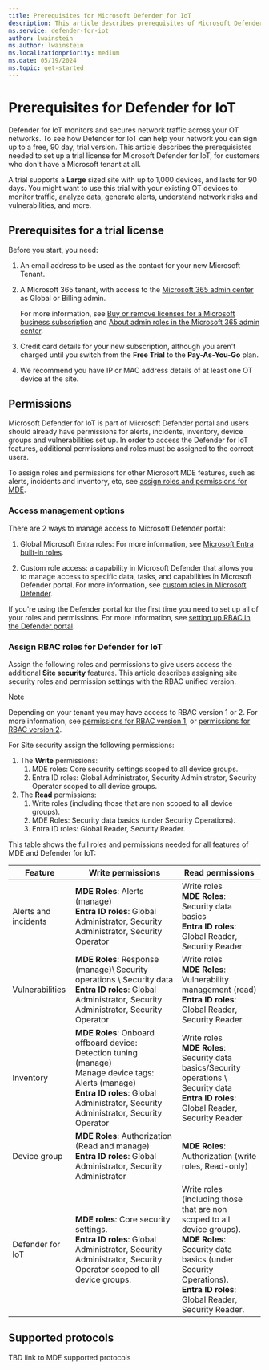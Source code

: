 ```yaml
---
title: Prerequisites for Microsoft Defender for IoT
description: This article describes prerequisites of Microsoft Defender for IoT
ms.service: defender-for-iot
author: lwainstein
ms.author: lwainstein
ms.localizationpriority: medium
ms.date: 05/19/2024
ms.topic: get-started
---
```


# Prerequisites for Defender for IoT

Defender for IoT monitors and secures network traffic across your OT networks. To see how Defender for IoT can help your network you can sign up to a free, 90 day, trial version. This article describes the prerequisistes needed to set up a trial license for Microsoft Defender for IoT, for customers who don't have a Microsoft tenant at all.

A trial supports a **Large** sized site with up to 1,000 devices, and lasts for 90 days. You might want to use this trial with your existing OT devices to monitor traffic, analyze data, generate alerts, understand network risks and vulnerabilities, and more.

## Prerequisites for a trial license

Before you start, you need:

1. An email address to be used as the contact for your new Microsoft Tenant.

1. A Microsoft 365 tenant, with access to the [Microsoft 365 admin center](https://portal.office.com/AdminPortal/Home#/catalog) as Global or Billing admin.

    For more information, see [Buy or remove licenses for a Microsoft business subscription](/microsoft-365/commerce/licenses/buy-licenses) and [About admin roles in the Microsoft 365 admin center](/microsoft-365/admin/add-users/about-admin-roles).

1. Credit card details for your new subscription, although you aren't charged until you switch from the **Free Trial** to the **Pay-As-You-Go** plan.

1. We recommend you have IP or MAC address details of at least one OT device at the site.

## Permissions

Microsoft Defender for IoT is part of Microsoft Defender portal and users should already have permissions for alerts, incidents, inventory, device groups and vulnerabilities set up. In order to access the Defender for IoT features, additional permissions and roles must be assigned to the correct users.

To assign roles and permissions for other Microsoft MDE features, such as alerts, incidents and inventory, etc, see [assign roles and permissions for MDE](/defender-endpoint/prepare-deployment).

### Access management options

There are 2 ways to manage access to Microsoft Defender portal:

1. Global Microsoft Entra roles: For more information, see [Microsoft Entra built-in roles](/entra/identity/role-based-access-control/permissions-reference.md).

1. Custom role access: a capability in Microsoft Defender that allows you to manage access to specific data, tasks, and capabilities in Microsoft Defender portal. For more information, see [custom roles in Microsoft Defender](/defender-xdr/custom-roles.md).

If you're using the Defender portal for the first time you need to set up all of your roles and permissions. For more information, see [setting up RBAC in the Defender portal](). <!-- what link here-->

### Assign RBAC roles for Defender for IoT

Assign the following roles and permissions to give users access the additional **Site security** features. This article describes assigning site security roles and permission settings with the RBAC unified version.

>[!Note]
>Depending on your tenant you may have access to RBAC version 1 or 2. For more information, see [permissions for RBAC version 1](/defender-endpoint/prepare-deployment), or [permissions for RBAC version 2](/defender-endpoint/user-roles#permission-options).  <!-- check these are correct? -->

For Site security assign the following permissions:

1. The **Write** permissions:
    1. MDE roles: Core security settings scoped to all device groups.
    1. Entra ID roles: Global Administrator, Security Administrator, Security Operator scoped to all device groups.
1. The **Read** permissions:
    1. Write roles (including those that are non scoped to all device groups).
    1. MDE Roles: Security data basics (under Security Operations).<!-- keep this? -->
    1. Entra ID roles: Global Reader, Security Reader.
<!-- Do we need the following table here, is there a better place to put it, or introduce it? -->
This table shows the full roles and permissions needed for all features of MDE and Defender for IoT:

| Feature | Write permissions | Read permissions |
|---|----|---|
|Alerts and incidents| **MDE Roles**: Alerts (manage) <br> **Entra ID roles**: Global Administrator, Security Administrator, Security Operator| Write roles<br> **MDE Roles**: Security data basics<br>**Entra ID roles**: Global Reader, Security Reader |
|Vulnerabilities | **MDE Roles**: Response (manage)\ Security operations \ Security data <br>**Entra ID roles**: Global Administrator, Security Administrator, Security Operator | Write roles<br> **MDE Roles**: Vulnerability management (read) <br> **Entra ID roles**: Global Reader, Security Reader |
|Inventory| **MDE Roles**: Onboard offboard device: Detection tuning (manage) <br> Manage device tags: Alerts (manage) <br>**Entra ID roles**: Global Administrator, Security Administrator, Security Operator | Write roles <br>**MDE Roles**: Security data basics/Security operations \ Security data <br> **Entra ID roles**: Global Reader, Security Reader |
|Device group| **MDE Roles**: Authorization (Read and manage) <br>**Entra ID roles**: Global Administrator, Security Administrator |**MDE Roles**: Authorization (write roles, Read-only) |
|Defender for IoT| **MDE roles**: Core security settings. <br> **Entra ID roles**: Global Administrator, Security Administrator, Security Operator scoped to all device groups.|Write roles (including those that are non scoped to all device groups). <br> **MDE Roles**: Security data basics (under Security Operations).<br> **Entra ID roles**: Global Reader, Security Reader.|

## Supported protocols

TBD link to MDE supported protocols
